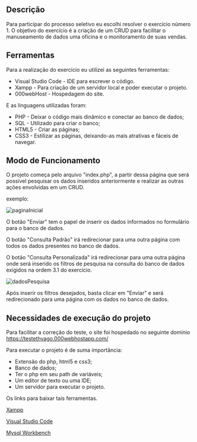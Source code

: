 ## Descrição
Para participar do processo seletivo eu escolhi resolver o exercício número 1. O objetivo do exercício é a criação de um CRUD para facilitar o manuseamento de dados uma oficina e o monitoramento de suas vendas.

## Ferramentas
Para a realização do exercício eu utilizei as seguintes ferramentas:
- Visual Studio Code - IDE para escrever o código.
- Xampp - Para criação de um servidor local e poder executar o projeto.
- 000webHost - Hospedagem do site.

E as linguagens utilizadas foram:
- PHP - Deixar o código mais dinâmico e conectar ao banco de dados;
- SQL - Utilizado para criar o banco;
- HTML5 - Criar as páginas;
- CSS3 - Estilizar as páginas, deixando-as mais atrativas e fáceis de navegar. 


## Modo de Funcionamento
O projeto começa pelo arquivo "index.php", a partir dessa página que será possível pesquisar os dados inseridos anteriormente e realizar as outras ações envolvidas em um CRUD.

exemplo:

![paginaInicial](https://user-images.githubusercontent.com/42790322/75305122-f2461400-5823-11ea-8f84-4c7ffcb6ad20.PNG)

O botão "Enviar" tem o papel de inserir os dados informados no formulário para o banco de dados.

O botão "Consulta Padrão" irá redirecionar para uma outra página com todos os dados presentes no banco de dados.

O botão "Consulta Personalizada" irá redirecionar para uma outra página onde será inserido os filtros de pesquisa na consulta do banco de dados exigidos na ordem 3.1 do exercício.

![dadosPesquisa](https://user-images.githubusercontent.com/42790322/75305939-4e119c80-5826-11ea-9fde-bc0c50028bc8.PNG)

Após inserir os filtros desejados, basta clicar em "Enviar" e será redirecionado para uma página com os dados no banco de dados.

## Necessidades de execução do projeto
Para facilitar a correção do teste, o site foi hospedado no seguinte domínio
https://testethyago.000webhostapp.com/

Para executar o projeto é de suma importância:
- Extensão do php, html5 e css3;
- Banco de dados;
- Ter o php em seu path de variáveis;
- Um editor de texto ou uma IDE;
- Um servidor para executar o projeto.

Os links para baixar tais ferramentas.

[Xampp](https://www.apachefriends.org/pt_br/download.html)

[Visual Studio Code](https://code.visualstudio.com/download)

[Mysql Workbench](https://dev.mysql.com/downloads/workbench/)
